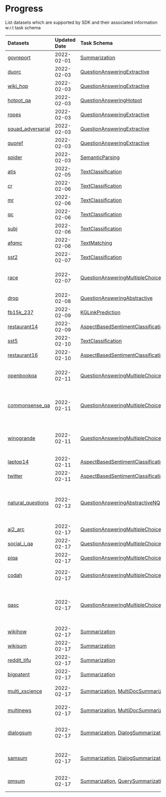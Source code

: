 # Progress
List datasets which are supported by SDK and their associated information w.r.t task schema 


|Datasets|Updated Date|Task Schema|Normalized State|Comments|Constructor|
|:---    |:---        |:---       |:---       |:---    |:---    |
[govreport](https://github.com/ExpressAI/DataLab/blob/main/datasets/govreport/govreport.py)|2022-02-01|[Summarization](https://github.com/ExpressAI/DataLab/blob/451bab322a190cc1b1b3610c7d802bd0d0f33c00/src/datalabs/tasks/summarization.py#L22)|Done|Current definition: `text`,  `summary`|yixinliu|
[duorc](https://github.com/ExpressAI/DataLab/blob/main/datasets/duorc/duorc.py)|2022-02-03|[QuestionAnsweringExtractive](https://github.com/ExpressAI/DataLab/blob/adddf0071d0826e090b9ddecd7a98a09e8b625e4/src/datalabs/tasks/question_answering.py#L9)|Pending|different ids (`plot_id`, `q_id`) should be unified|jinlanfu|
[wiki_hop](https://github.com/ExpressAI/DataLab/blob/main/datasets/wiki_hop/wiki_hop.py)|2022-02-03|[QuestionAnsweringExtractive](https://github.com/ExpressAI/DataLab/blob/adddf0071d0826e090b9ddecd7a98a09e8b625e4/src/datalabs/tasks/question_answering.py#L9)|Pending|Two new fields: `candidates`, `annotations`|jinlanfu|
[hotpot_qa](https://github.com/ExpressAI/DataLab/blob/main/datasets/hotpot_qa/hotpot_qa.py)|2022-02-03|[QuestionAnsweringHotpot](https://github.com/ExpressAI/DataLab/blob/cf2471c750fbe33325b482bb5b1d9ea6fc734d56/src/datalabs/tasks/question_answering.py#L35)|Pending|Many new fileds (`supporting_facts`), `context` will be a json with a list of sentences.|jinlanfu|
[ropes](https://github.com/ExpressAI/DataLab/blob/main/datasets/ropes/ropes.py)|2022-02-03|[QuestionAnsweringExtractive](https://github.com/ExpressAI/DataLab/blob/cf2471c750fbe33325b482bb5b1d9ea6fc734d56/src/datalabs/tasks/question_answering.py#L35)|Pending|Many new fileds (`situation`).|jinlanfu|
[squad_adversarial](https://github.com/ExpressAI/DataLab/blob/main/datasets/squad_adversarial/squad_adversarial.py)|2022-02-03|[QuestionAnsweringExtractive](https://github.com/ExpressAI/DataLab/blob/cf2471c750fbe33325b482bb5b1d9ea6fc734d56/src/datalabs/tasks/question_answering.py#L35)|Done|Current definition:`question`,`context`,`answers`.|jinlanfu|
[quoref](https://github.com/ExpressAI/DataLab/blob/main/datasets/quoref/quoref.py)|2022-02-03|[QuestionAnsweringExtractive](https://github.com/ExpressAI/DataLab/blob/cf2471c750fbe33325b482bb5b1d9ea6fc734d56/src/datalabs/tasks/question_answering.py#L35)|Done|Current definition:`question`,`context`,`answers`.|jinlanfu|
[spider](https://github.com/ExpressAI/DataLab/blob/main/datasets/spider/spider.py)|2022-02-03|[SemanticParsing](https://github.com/ExpressAI/DataLab/blob/cf2471c750fbe33325b482bb5b1d9ea6fc734d56/src/datalabs/tasks/semantic_parsing.py#L9)|Pending|Current definition: `question`,  `query`|jinlanfu|
[atis](https://github.com/ExpressAI/DataLab/blob/main/datasets/atis/atis.py)|2022-02-05|[TextClassification](https://github.com/ExpressAI/DataLab/blob/a291d0a94e01b1948f915afc354a7e207ca1a906/src/datalabs/tasks/text_classification.py#L22)|Done|Current definition:`text`,`label`|weizhe|
[cr](https://github.com/ExpressAI/DataLab/blob/main/datasets/cr/cr.py)|2022-02-06|[TextClassification](https://github.com/ExpressAI/DataLab/blob/a291d0a94e01b1948f915afc354a7e207ca1a906/src/datalabs/tasks/text_classification.py#L22)|Done|Current definition:`text`,`label`|weizhe|
[mr](https://github.com/ExpressAI/DataLab/blob/main/datasets/mr/mr.py)|2022-02-06|[TextClassification](https://github.com/ExpressAI/DataLab/blob/a291d0a94e01b1948f915afc354a7e207ca1a906/src/datalabs/tasks/text_classification.py#L22)|Done|Current definition:`text`,`label`|weizhe|
[qc](https://github.com/ExpressAI/DataLab/blob/main/datasets/qc/qc.py)|2022-02-06|[TextClassification](https://github.com/ExpressAI/DataLab/blob/a291d0a94e01b1948f915afc354a7e207ca1a906/src/datalabs/tasks/text_classification.py#L22)|Done|Current definition:`text`,`label`|weizhe|
[subj](https://github.com/ExpressAI/DataLab/blob/main/datasets/subj/subj.py)|2022-02-06|[TextClassification](https://github.com/ExpressAI/DataLab/blob/a291d0a94e01b1948f915afc354a7e207ca1a906/src/datalabs/tasks/text_classification.py#L22)|Done|Current definition:`text`,`label`|weizhe|
[afqmc](https://github.com/ExpressAI/DataLab/blob/main/datasets/afqmc/afqmc.py)|2022-02-06|[TextMatching](https://github.com/ExpressAI/DataLab/blob/c20c79a2276e87ac13a541878a6ae47efddcad31/src/datalabs/tasks/text_matching.py#L22)|Done|Current definition:`text1`,`text2`, `label`|zhengfu|
[sst2](https://github.com/ExpressAI/DataLab/blob/main/datasets/sst2/sst2.py)|2022-02-07|[TextClassification](https://github.com/ExpressAI/DataLab/blob/a291d0a94e01b1948f915afc354a7e207ca1a906/src/datalabs/tasks/text_classification.py#L22)|Done|Current definition:`text`,`label`|weizhe|
[race](https://github.com/ExpressAI/DataLab/blob/main/datasets/race/race.py)|2022-02-07|[QuestionAnsweringMultipleChoices](https://github.com/ExpressAI/DataLab/blob/d85499074fce9e4728623b71b337e4bb1de9b6ea/src/datalabs/tasks/question_answering.py#L116)|Done|Current definition:`questions`,`context`,`options`,`answers`. Note that (1) some datasets are with/without context. (2) additional `exmaple id`|jinlanfu|
[drop](https://github.com/ExpressAI/DataLab/blob/main/datasets/drop/drop.py)|2022-02-08|[QuestionAnsweringAbstractive](https://github.com/ExpressAI/DataLab/blob/cf2471c750fbe33325b482bb5b1d9ea6fc734d56/src/datalabs/tasks/question_answering.py#L35)|Pending| (1) Abstractive QA; (2) `answers` field has a new feature named (`types`).|jinlanfu|
[fb15k_237](https://github.com/ExpressAI/DataLab/blob/main/datasets/fb15k_237/fb15k_237.py)|2022-02-09|[KGLinkPrediction](https://github.com/ExpressAI/DataLab/blob/f8f3dd70237cca1077adca3bc42b3dd73ad569a6/datasets/fb15k_237/fb15k_237.py#L23)|Done| Current definition:`head`,`link`, `tail`|Pengfei|
[restaurant14](https://github.com/ExpressAI/DataLab/blob/main/datasets/restaurant14/restaurant14.py)|2022-02-09|[AspectBasedSentimentClassification](https://github.com/ExpressAI/DataLab/blob/6826057d13db9324c76b09bf20c097c8fd9dc837/src/datalabs/tasks/aspect_based_sentiment_classification.py#L22)|Done|Current definition:`aspect`,`text`,`label`|weizhe|
[sst5](https://github.com/ExpressAI/DataLab/blob/main/datasets/sst5/sst5.py)|2022-02-10|[TextClassification](https://github.com/ExpressAI/DataLab/blob/a291d0a94e01b1948f915afc354a7e207ca1a906/src/datalabs/tasks/text_classification.py#L22)|Done|Current definition:`text`,`label`|weizhe|
[restaurant16](https://github.com/ExpressAI/DataLab/blob/main/datasets/restaurant16/restaurant16.py)|2022-02-10|[AspectBasedSentimentClassification](https://github.com/ExpressAI/DataLab/blob/6826057d13db9324c76b09bf20c097c8fd9dc837/src/datalabs/tasks/aspect_based_sentiment_classification.py#L22)|Done|Current definition:`aspect`,`text`,`label`|weizhe|
[openbookqa](https://github.com/ExpressAI/DataLab/blob/main/datasets/openbookqa/openbookqa.py)|2022-02-11|[QuestionAnsweringMultipleChoicesWithoutContext](https://github.com/ExpressAI/DataLab/blob/cf2471c750fbe33325b482bb5b1d9ea6fc734d56/src/datalabs/tasks/question_answering.py#L35)|Pending| (1) current field: `question`, `options`, `answers`: `text`, `option_idx`; (2) The type of `answers.text` and `answers.option_idx` are `String` not `List`. |jinlanfu|
[commonsense_qa](https://github.com/ExpressAI/DataLab/blob/main/datasets/commonsense_qa/commonsense_qa.py)|2022-02-11|[QuestionAnsweringMultipleChoicesWithoutContext](https://github.com/ExpressAI/DataLab/blob/cf2471c750fbe33325b482bb5b1d9ea6fc734d56/src/datalabs/tasks/question_answering.py#L35)|Pending| (1) current field: `question`, `options`, `answers`: `text`, `option_idx`; (2) The type of `answers.text` and `answers.option_idx` are `String` not `List`. (3) The test set does not provide annotated answers. |jinlanfu|
[winogrande](https://github.com/ExpressAI/DataLab/blob/main/datasets/winogrande/winogrande.py)|2022-02-11|[QuestionAnsweringMultipleChoicesWithoutContext](https://github.com/ExpressAI/DataLab/blob/cf2471c750fbe33325b482bb5b1d9ea6fc734d56/src/datalabs/tasks/question_answering.py#L35)|Pending| (1) current field: `question`, `options`, `answers`: `text`, `option_idx`; (2) The type of `answers.text` and `answers.option_idx` are `String` not `List`. (3) The test set does not provide annotated answers.  |jinlanfu|
[laptop14](https://github.com/ExpressAI/DataLab/blob/main/datasets/laptop14/laptop14.py)|2022-02-11|[AspectBasedSentimentClassification](https://github.com/ExpressAI/DataLab/blob/6826057d13db9324c76b09bf20c097c8fd9dc837/src/datalabs/tasks/aspect_based_sentiment_classification.py#L22)|Done|Current definition:`aspect`,`text`,`label`|weizhe|
[twitter](https://github.com/ExpressAI/DataLab/blob/main/datasets/twitter/twitter.py)|2022-02-11|[AspectBasedSentimentClassification](https://github.com/ExpressAI/DataLab/blob/6826057d13db9324c76b09bf20c097c8fd9dc837/src/datalabs/tasks/aspect_based_sentiment_classification.py#L22)|Done|Current definition:`aspect`,`text`,`label`|weizhe|
[natural_questions](https://github.com/ExpressAI/DataLab/blob/main/datasets/natural_questions/natural_questions.py)|2022-02-12|[QuestionAnsweringAbstractiveNQ](https://github.com/ExpressAI/DataLab/blob/cf2471c750fbe33325b482bb5b1d9ea6fc734d56/src/datalabs/tasks/question_answering.py#L35)|Pending| (1) current field: `question`, `context`, `answers`. Unlike extraction QA or abstract QA, `natural_questions` has a complex structure (see the [NQ schema](https://github.com/ExpressAI/DataLab/blob/main/datasets/natural_questions/natural_questions.py) definition). (2) The dataset is very large, occupying 135G of disk storage.  |jinlanfu|
[ai2_arc](https://github.com/ExpressAI/DataLab/blob/main/datasets/ai2_arc/ai2_arc.py)|2022-02-17|[QuestionAnsweringMultipleChoicesWithoutContext](https://github.com/ExpressAI/DataLab/blob/cf2471c750fbe33325b482bb5b1d9ea6fc734d56/src/datalabs/tasks/question_answering.py#L35)|Done| (1) current field: `question`, `options`, `answers`: `text`, `option_idx`;  |jinlanfu|
[social_i_qa](https://github.com/ExpressAI/DataLab/blob/main/datasets/social_i_qa/social_i_qa.py)|2022-02-17|[QuestionAnsweringMultipleChoices](https://github.com/ExpressAI/DataLab/blob/cf2471c750fbe33325b482bb5b1d9ea6fc734d56/src/datalabs/tasks/question_answering.py#L35)|Done| (1) Current definition:`questions`,`context`,`options`,`answers`.  |jinlanfu|
[piqa](https://github.com/ExpressAI/DataLab/blob/main/datasets/piqa/piqa.py)|2022-02-17|[QuestionAnsweringMultipleChoicesWithoutContext](https://github.com/ExpressAI/DataLab/blob/cf2471c750fbe33325b482bb5b1d9ea6fc734d56/src/datalabs/tasks/question_answering.py#L35)|Done| (1) current field: `question`, `options`, `answers`: `text`, `option_idx`;  |jinlanfu|
[codah](https://github.com/ExpressAI/DataLab/blob/main/datasets/codah/codah.py)|2022-02-17|[QuestionAnsweringMultipleChoicesWithoutContext](https://github.com/ExpressAI/DataLab/blob/cf2471c750fbe33325b482bb5b1d9ea6fc734d56/src/datalabs/tasks/question_answering.py#L35)|Pending| (1) current field: `question`, `options`, `answers`: `text`, `option_idx`; (2) There is a new but important field `question_category`.  |jinlanfu|
[qasc](https://github.com/ExpressAI/DataLab/blob/main/datasets/qasc/qasc.py)|2022-02-17|[QuestionAnsweringMultipleChoicesQASC](https://github.com/ExpressAI/DataLab/blob/cf2471c750fbe33325b482bb5b1d9ea6fc734d56/src/datalabs/tasks/question_answering.py#L35)|Pending| (1) Current definition:`questions`,`context`,`options`,`answers`. (2) The test set has no labeled answers. (3) `context` is a dictionary with fields `fact1`, `fact2` and `combinedfact`. (4) `qasc` has new field named `formatted_question`. |jinlanfu|
[wikihow](https://github.com/ExpressAI/DataLab/blob/main/datasets/wikihow/wikihow.py)|2022-02-17|[Summarization](https://github.com/ExpressAI/DataLab/blob/451bab322a190cc1b1b3610c7d802bd0d0f33c00/src/datalabs/tasks/summarization.py#L22)|Done|Current definition: `text`,  `summary`|yixinliu|
[wikisum](https://github.com/ExpressAI/DataLab/blob/main/datasets/wikisum/wikisum.py)|2022-02-17|[Summarization](https://github.com/ExpressAI/DataLab/blob/451bab322a190cc1b1b3610c7d802bd0d0f33c00/src/datalabs/tasks/summarization.py#L22)|Done|Current definition: `text`,  `summary`|yixinliu|
[reddit_tifu](https://github.com/ExpressAI/DataLab/blob/main/datasets/reddit_tifu/reddit_tifu.py)|2022-02-17|[Summarization](https://github.com/ExpressAI/DataLab/blob/451bab322a190cc1b1b3610c7d802bd0d0f33c00/src/datalabs/tasks/summarization.py#L22)|Done|Current definition: `text`,  `summary`|yixinliu|
[bigpatent](https://github.com/ExpressAI/DataLab/blob/main/datasets/bigpatent/bigpatent.py)|2022-02-17|[Summarization](https://github.com/ExpressAI/DataLab/blob/451bab322a190cc1b1b3610c7d802bd0d0f33c00/src/datalabs/tasks/summarization.py#L22)|Done|Current definition: `text`,  `summary`|yixinliu|
[multi_xscience](https://github.com/ExpressAI/DataLab/blob/main/datasets/multi_xscience/multi_xscience.py)|2022-02-17|[Summarization](https://github.com/ExpressAI/DataLab/blob/451bab322a190cc1b1b3610c7d802bd0d0f33c00/src/datalabs/tasks/summarization.py#L22), [MultiDocSummarization](https://github.com/ExpressAI/DataLab/blob/ec304ff4f4fb82b7d06135892e0994cd48f842d3/src/datalabs/tasks/summarization.py#L40)|Done|Current definition: (1) Summarization: `text`,  `summary`, (2) MultiDocSummarization: `texts`, `summary`|yixinliu|
[multinews](https://github.com/ExpressAI/DataLab/blob/main/datasets/multinews/multinews.py)|2022-02-17|[Summarization](https://github.com/ExpressAI/DataLab/blob/451bab322a190cc1b1b3610c7d802bd0d0f33c00/src/datalabs/tasks/summarization.py#L22), [MultiDocSummarization](https://github.com/ExpressAI/DataLab/blob/ec304ff4f4fb82b7d06135892e0994cd48f842d3/src/datalabs/tasks/summarization.py#L40)|Done|Current definition: (1) Summarization: `text`,  `summary`, (2) MultiDocSummarization: `texts`, `summary`|yixinliu|
[dialogsum](https://github.com/ExpressAI/DataLab/blob/main/datasets/dialogsum/dialogsum.py)|2022-02-17|[Summarization](https://github.com/ExpressAI/DataLab/blob/451bab322a190cc1b1b3610c7d802bd0d0f33c00/src/datalabs/tasks/summarization.py#L22), [DialogSummarization](https://github.com/ExpressAI/DataLab/blob/ec304ff4f4fb82b7d06135892e0994cd48f842d3/src/datalabs/tasks/summarization.py#L61)|Done|Current definition: (1) Summarization: `text`,  `summary`, (2) DialogSummarization: `dialogue: {"speaker": List[str], "text": List[str]}`, `summary: List[str]`|yixinliu|
[samsum](https://github.com/ExpressAI/DataLab/blob/main/datasets/samsum/samsum.py)|2022-02-17|[Summarization](https://github.com/ExpressAI/DataLab/blob/451bab322a190cc1b1b3610c7d802bd0d0f33c00/src/datalabs/tasks/summarization.py#L22), [DialogSummarization](https://github.com/ExpressAI/DataLab/blob/ec304ff4f4fb82b7d06135892e0994cd48f842d3/src/datalabs/tasks/summarization.py#L61)|Done|Current definition: (1) Summarization: `text`,  `summary`, (2) DialogSummarization: `dialogue: {"speaker": List[str], "text": List[str]}`, `summary: List[str]`|yixinliu|
[qmsum](https://github.com/ExpressAI/DataLab/blob/main/datasets/qmsum/qmsum.py)|2022-02-17|[Summarization](https://github.com/ExpressAI/DataLab/blob/451bab322a190cc1b1b3610c7d802bd0d0f33c00/src/datalabs/tasks/summarization.py#L22), [QuerySummarization](https://github.com/ExpressAI/DataLab/blob/ec304ff4f4fb82b7d06135892e0994cd48f842d3/src/datalabs/tasks/summarization.py#L85)|Done|Current definition: (1) Summarization: `text`,  `summary`, (2) QuerySummarization: `text`, `summary`, `query`|yixinliu|

